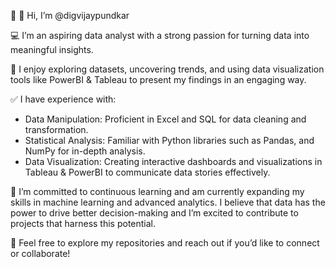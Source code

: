 👋 🙂 Hi, I’m @digvijaypundkar

💻  I’m an aspiring data analyst with a strong passion for turning data into meaningful insights.

🧭  I enjoy exploring datasets, uncovering trends, and using data visualization tools like PowerBI & Tableau to present my findings in an engaging way.

✅ I have experience with:
  * Data Manipulation: Proficient in Excel and SQL for data cleaning and transformation.
  * Statistical Analysis: Familiar with Python libraries such as Pandas, and NumPy for in-depth analysis.
  * Data Visualization: Creating interactive dashboards and visualizations in Tableau & PowerBI to communicate data stories effectively.

🌱 I’m committed to continuous learning and am currently expanding my skills in machine learning and advanced analytics. I believe that data has the power to drive better      decision-making and I’m excited to contribute to projects that harness this potential.

👀 Feel free to explore my repositories and reach out if you’d like to connect or collaborate!



<!---
digvijaypundkar/digvijaypundkar is a ✨ special ✨ repository because its `README.md` (this file) appears on your GitHub profile.
You can click the Preview link to take a look at your changes.
--->
